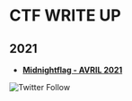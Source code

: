 # CTF WRITE UP

## 2021

 
* [**Midnightflag - AVRIL 2021**](midnight.MD)


<img alt="Twitter Follow" src="https://img.shields.io/twitter/follow/jeanvivine?style=social">
